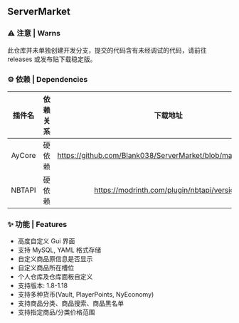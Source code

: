 ## ServerMarket

### ⚠ 注意 | Warns

此仓库并未单独创建开发分支，提交的代码含有未经调试的代码，请前往 releases 或发布贴下载稳定版。

### ⚙ 依赖 | Dependencies

|  插件名   | 依赖关系 |                             下载地址                              |
|:------:|:----:|:-------------------------------------------------------------:|
| AyCore | 硬依赖  | https://github.com/Blank038/ServerMarket/blob/master/depends/ |
| NBTAPI | 硬依赖  |          https://modrinth.com/plugin/nbtapi/versions          |

### ✨ 功能 | Features

* 高度自定义 Gui 界面
* 支持 MySQL, YAML 格式存储
* 自定义商品原信息是否显示
* 自定义商品所在槽位
* 个人仓库及仓库面板自定义
* 支持版本: 1.8-1.18
* 支持多种货币(Vault, PlayerPoints, NyEconomy)
* 支持商品分类、商品搜索、商品黑名单
* 支持指定商品/分类价格范围